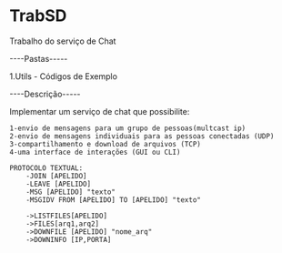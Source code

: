 # TrabSD
Trabalho do serviço de Chat


----Pastas-----

1.Utils - Códigos de Exemplo 



----Descrição-----

Implementar um serviço de chat que possibilite:

	1-envio de mensagens para um grupo de pessoas(multcast ip)
	2-envio de mensagens individuais para as pessoas conectadas (UDP)
	3-compartilhamento e download de arquivos (TCP)
	4-uma interface de interações (GUI ou CLI)

	PROTOCOLO TEXTUAL:
		-JOIN [APELIDO]
		-LEAVE [APELIDO]
		-MSG [APELIDO] "texto"
		-MSGIDV FROM [APELIDO] TO [APELIDO] "texto"

		->LISTFILES[APELIDO]
		->FILES[arq1,arq2]
		->DOWNFILE [APELIDO] "nome_arq"
		->DOWNINFO [IP,PORTA]

